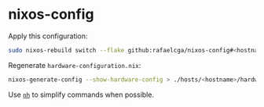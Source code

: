 # nixos-config

Apply this configuration:
```bash
sudo nixos-rebuild switch --flake github:rafaelcga/nixos-config#<hostname>
```

Regenerate `hardware-configuration.nix`:
```bash
nixos-generate-config --show-hardware-config > ./hosts/<hostname>/hardware-configuration.nix
```

Use [`nh`](https://github.com/nix-community/nh) to simplify commands when possible.

